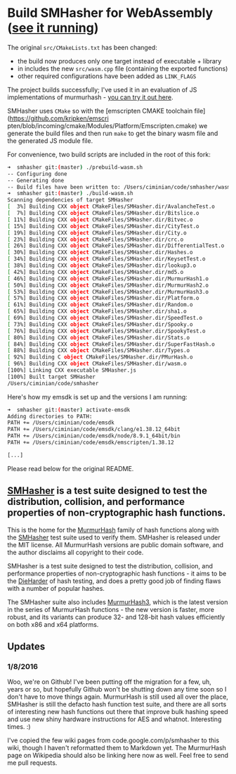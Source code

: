 
# Build SMHasher for WebAssembly ([see it running](https://cimi.io/murmurhash3js-revisited))

The original `src/CMakeLists.txt` has been changed:

* the build now produces only one target instead of executable + library
* in includes the new `src/wasm.cpp` file (containing the exported functions)
* other required configurations have been added as `LINK_FLAGS`

The project builds successfully; I've used it in an evaluation of JS implementations of murmurhash - [you can try it out here](https://cimi.io/murmurhash3js-revisited).

SMHasher uses `CMake` so with the [emscripten CMAKE toolchain file](https://github.com/kripken/emscri
pten/blob/incoming/cmake/Modules/Platform/Emscripten.cmake) we generate the build files and then run `make` to get the binary wasm file and the generated JS module file.

For convenience, two build scripts are included in the root of this fork:

```bash
➜  smhasher git:(master) ./prebuild-wasm.sh
-- Configuring done
-- Generating done
-- Build files have been written to: /Users/ciminian/code/smhasher/wasm
➜  smhasher git:(master) ./build-wasm.sh
Scanning dependencies of target SMHasher
[  3%] Building CXX object CMakeFiles/SMHasher.dir/AvalancheTest.o
[  7%] Building CXX object CMakeFiles/SMHasher.dir/Bitslice.o
[ 11%] Building CXX object CMakeFiles/SMHasher.dir/Bitvec.o
[ 15%] Building CXX object CMakeFiles/SMHasher.dir/CityTest.o
[ 19%] Building CXX object CMakeFiles/SMHasher.dir/City.o
[ 23%] Building CXX object CMakeFiles/SMHasher.dir/crc.o
[ 26%] Building CXX object CMakeFiles/SMHasher.dir/DifferentialTest.o
[ 30%] Building CXX object CMakeFiles/SMHasher.dir/Hashes.o
[ 34%] Building CXX object CMakeFiles/SMHasher.dir/KeysetTest.o
[ 38%] Building CXX object CMakeFiles/SMHasher.dir/lookup3.o
[ 42%] Building CXX object CMakeFiles/SMHasher.dir/md5.o
[ 46%] Building CXX object CMakeFiles/SMHasher.dir/MurmurHash1.o
[ 50%] Building CXX object CMakeFiles/SMHasher.dir/MurmurHash2.o
[ 53%] Building CXX object CMakeFiles/SMHasher.dir/MurmurHash3.o
[ 57%] Building CXX object CMakeFiles/SMHasher.dir/Platform.o
[ 61%] Building CXX object CMakeFiles/SMHasher.dir/Random.o
[ 65%] Building CXX object CMakeFiles/SMHasher.dir/sha1.o
[ 69%] Building CXX object CMakeFiles/SMHasher.dir/SpeedTest.o
[ 73%] Building CXX object CMakeFiles/SMHasher.dir/Spooky.o
[ 76%] Building CXX object CMakeFiles/SMHasher.dir/SpookyTest.o
[ 80%] Building CXX object CMakeFiles/SMHasher.dir/Stats.o
[ 84%] Building CXX object CMakeFiles/SMHasher.dir/SuperFastHash.o
[ 88%] Building CXX object CMakeFiles/SMHasher.dir/Types.o
[ 92%] Building C object CMakeFiles/SMHasher.dir/PMurHash.o
[ 96%] Building CXX object CMakeFiles/SMHasher.dir/wasm.o
[100%] Linking CXX executable SMHasher.js
[100%] Built target SMHasher
/Users/ciminian/code/smhasher
```

Here's how my emsdk is set up and the versions I am running:

```bash
➜  smhasher git:(master) activate-emsdk
Adding directories to PATH:
PATH += /Users/ciminian/code/emsdk
PATH += /Users/ciminian/code/emsdk/clang/e1.38.12_64bit
PATH += /Users/ciminian/code/emsdk/node/8.9.1_64bit/bin
PATH += /Users/ciminian/code/emsdk/emscripten/1.38.12

[...]
```

Please read below for the original README.

## [SMHasher](https://github.com/aappleby/smhasher/wiki) is a test suite designed to test the distribution, collision, and performance properties of non-cryptographic hash functions.

This is the home for the [MurmurHash](https://github.com/aappleby/smhasher/tree/master/src) family of hash functions along with the [SMHasher](https://github.com/aappleby/smhasher/tree/master/src) test suite used to verify them. SMHasher is released under the MIT license. All MurmurHash versions are public domain software, and the author disclaims all copyright to their code.

SMHasher is a test suite designed to test the distribution, collision, and performance properties of non-cryptographic hash functions - it aims to be the [DieHarder](http://www.phy.duke.edu/~rgb/General/dieharder.php) of hash testing, and does a pretty good job of finding flaws with a number of popular hashes.

The SMHasher suite also includes [MurmurHash3](https://github.com/aappleby/smhasher/blob/master/src/MurmurHash3.cpp), which is the latest version in the series of MurmurHash functions - the new version is faster, more robust, and its variants can produce 32- and 128-bit hash values efficiently on both x86 and x64 platforms.


## Updates

### 1/8/2016

Woo, we're on Github! I've been putting off the migration for a few, uh, years or so, but hopefully Github won't be shutting down any time soon so I don't have to move things again. MurmurHash is still used all over the place, SMHasher is still the defacto hash function test suite, and there are all sorts of interesting new hash functions out there that improve bulk hashing speed and use new shiny hardware instructions for AES and whatnot. Interesting times. :)

I've copied the few wiki pages from code.google.com/p/smhasher to this wiki, though I haven't reformatted them to Markdown yet. The MurmurHash page on Wikipedia should also be linking here now as well. Feel free to send me pull requests.
